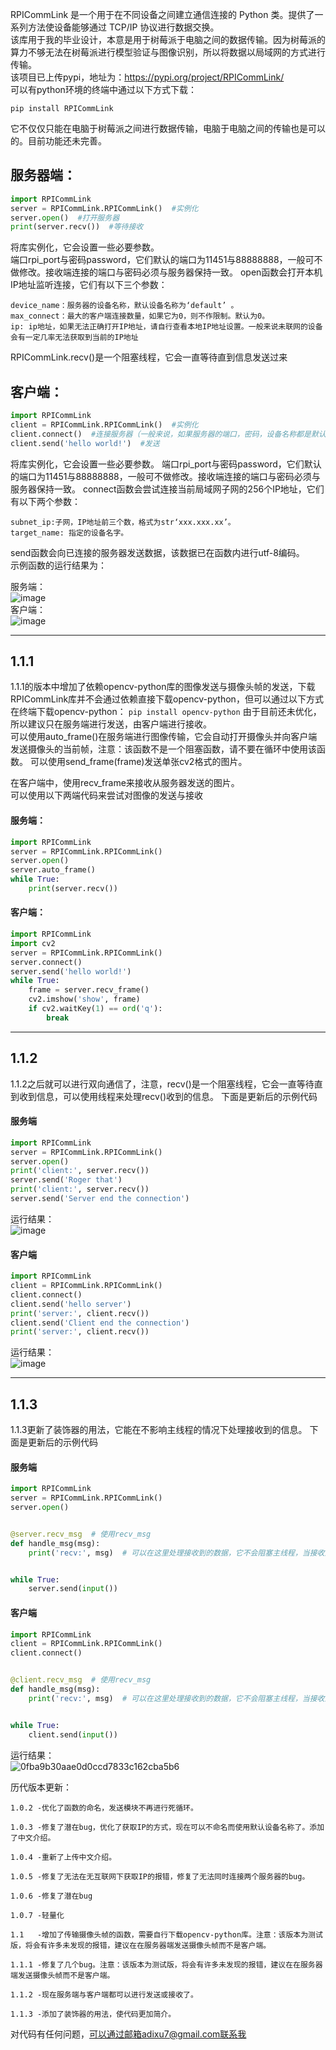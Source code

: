 RPICommLink 是一个用于在不同设备之间建立通信连接的 Python 类。提供了一系列方法使设备能够通过 TCP/IP 协议进行数据交换。  
该库用于我的毕业设计，本意是用于树莓派于电脑之间的数据传输。因为树莓派的算力不够无法在树莓派进行模型验证与图像识别，所以将数据以局域网的方式进行传输。  
该项目已上传pypi，地址为：https://pypi.org/project/RPICommLink/  
可以有python环境的终端中通过以下方式下载：

```pip install RPICommLink```

它不仅仅只能在电脑于树莓派之间进行数据传输，电脑于电脑之间的传输也是可以的。目前功能还未完善。  
## 服务器端：
```python
import RPICommLink
server = RPICommLink.RPICommLink()  #实例化
server.open()  #打开服务器
print(server.recv())  #等待接收
```

将库实例化，它会设置一些必要参数。  
端口rpi_port与密码password，它们默认的端口为11451与88888888，一般可不做修改。接收端连接的端口与密码必须与服务器保持一致。
open函数会打开本机IP地址监听连接，它们有以下三个参数：  
```
device_name：服务器的设备名称，默认设备名称为‘default’ 。
max_connect：最大的客户端连接数量，如果它为0，则不作限制。默认为0。  
ip: ip地址，如果无法正确打开IP地址，请自行查看本地IP地址设置。一般来说未联网的设备会有一定几率无法获取到当前的IP地址
```
RPICommLink.recv()是一个阻塞线程，它会一直等待直到信息发送过来  

## 客户端：
```python
import RPICommLink
client = RPICommLink.RPICommLink()  #实例化
client.connect()  #连接服务器（一般来说，如果服务器的端口，密码，设备名称都是默认的，则不作修改）
client.send('hello world!')  #发送
```
将库实例化，它会设置一些必要参数。
端口rpi_port与密码password，它们默认的端口为11451与88888888，一般可不做修改。接收端连接的端口与密码必须与服务器保持一致。
connect函数会尝试连接当前局域网子网的256个IP地址，它们有以下两个参数：  
```
subnet_ip:子网，IP地址前三个数，格式为str‘xxx.xxx.xx’。
target_name: 指定的设备名字。
```
send函数会向已连接的服务器发送数据，该数据已在函数内进行utf-8编码。  
示例函数的运行结果为： 


服务端：  
![image](https://github.com/adixu7/RPICommLink/assets/169100555/c2c5184c-d4fd-4ad3-bbc4-efc893816257)   
客户端：  
![image](https://github.com/adixu7/RPICommLink/assets/169100555/d2c8477a-1992-4d13-9b59-c0c3e7566849)  

****
## 1.1.1

1.1.1的版本中增加了依赖opencv-python库的图像发送与摄像头帧的发送，下载RPICommLink库并不会通过依赖直接下载opencv-python，但可以通过以下方式在终端下载opencv-python：
```pip install opencv-python```
由于目前还未优化，所以建议只在服务端进行发送，由客户端进行接收。  
可以使用auto_frame()在服务端进行图像传输，它会自动打开摄像头并向客户端发送摄像头的当前帧，注意：该函数不是一个阻塞函数，请不要在循环中使用该函数。
可以使用send_frame(frame)发送单张cv2格式的图片。  

在客户端中，使用recv_frame来接收从服务器发送的图片。  
可以使用以下两端代码来尝试对图像的发送与接收
#### 服务端：
```python
import RPICommLink
server = RPICommLink.RPICommLink()
server.open()
server.auto_frame()
while True:
    print(server.recv())
```

#### 客户端：
```python
import RPICommLink
import cv2
server = RPICommLink.RPICommLink()
server.connect()
server.send('hello world!')
while True:
    frame = server.recv_frame()
    cv2.imshow('show', frame)
    if cv2.waitKey(1) == ord('q'):
        break
```


****
## 1.1.2

1.1.2之后就可以进行双向通信了，注意，recv()是一个阻塞线程，它会一直等待直到收到信息，可以使用线程来处理recv()收到的信息。
下面是更新后的示例代码
#### 服务端
```python
import RPICommLink
server = RPICommLink.RPICommLink()
server.open()
print('client:', server.recv())
server.send('Roger that')
print('client:', server.recv())
server.send('Server end the connection')
```
运行结果：  
![image](https://github.com/adixu7/RPICommLink/assets/169100555/bbd953e4-a192-4470-b590-f6f336950777)

#### 客户端
```python
import RPICommLink
client = RPICommLink.RPICommLink()
client.connect()
client.send('hello server')
print('server:', client.recv())
client.send('Client end the connection')
print('server:', client.recv())
```
运行结果：  
![image](https://github.com/adixu7/RPICommLink/assets/169100555/2338c498-d69d-4919-b1c4-71b0c622253a)

****
## 1.1.3

1.1.3更新了装饰器的用法，它能在不影响主线程的情况下处理接收到的信息。
下面是更新后的示例代码
#### 服务端
```python
import RPICommLink
server = RPICommLink.RPICommLink()
server.open()


@server.recv_msg  # 使用recv_msg
def handle_msg(msg):
    print('recv:', msg)  # 可以在这里处理接收到的数据，它不会阻塞主线程，当接收到数据时，它会运行一次并传参给msg


while True:
    server.send(input())

```
#### 客户端
```python
import RPICommLink
client = RPICommLink.RPICommLink()
client.connect()


@client.recv_msg  # 使用recv_msg
def handle_msg(msg):
    print('recv:', msg)  # 可以在这里处理接收到的数据，它不会阻塞主线程，当接收到数据时，它会运行一次并传参给msg


while True:
    client.send(input())

```
运行结果：  
![0fba9b30aae0d0ccd7833c162cba5b6](https://github.com/adixu7/RPICommLink/assets/169100555/b0b37fbb-60d2-4444-a962-24856316c8d2)


历代版本更新：

	1.0.2 -优化了函数的命名，发送模块不再进行死循环。
 
	1.0.3 -修复了潜在bug，优化了获取IP的方式，现在可以不命名而使用默认设备名称了。添加了中文介绍。
 
	1.0.4 -重新了上传中文介绍。
 
	1.0.5 -修复了无法在无互联网下获取IP的报错，修复了无法同时连接两个服务器的bug。
 
	1.0.6 -修复了潜在bug
 
	1.0.7 -轻量化
 
	1.1   -增加了传输摄像头帧的函数，需要自行下载opencv-python库。注意：该版本为测试版，将会有许多未发现的报错，建议在在服务器端发送摄像头帧而不是客户端。
 
	1.1.1 -修复了几个bug。注意：该版本为测试版，将会有许多未发现的报错，建议在在服务器端发送摄像头帧而不是客户端。

 	1.1.2 -现在服务端与客户端都可以进行发送或接收了。

  	1.1.3 -添加了装饰器的用法，使代码更加简介。

 对代码有任何问题，可以通过邮箱adixu7@gmail.com联系我

